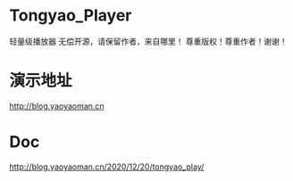 # Tongyao_Player
轻量级播放器
无偿开源，请保留作者，来自哪里！
尊重版权！尊重作者！谢谢！

# 演示地址
http://blog.yaoyaoman.cn

# Doc
http://blog.yaoyaoman.cn/2020/12/20/tongyao_play/

